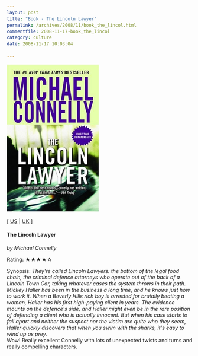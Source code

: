 ```yaml
---
layout: post
title: "Book - The Lincoln Lawyer"
permalink: /archives/2008/11/book_the_lincol.html
commentfile: 2008-11-17-book_the_lincol
category: culture
date: 2008-11-17 10:03:04

---
```


<img class="photo right" src="/assets/images/0446616451.jpg" width="250" alt="The Lincoln Lawyer cover" />

\[ [US](http://www.amazon.com/o/asin/0446616451) | [UK](http://www.amazon.co.uk/o/asin/0446616451) \]

#### The Lincoln Lawyer

<em>by Michael Connelly</em>

Rating: ★★★★☆

<div class="book_synopsis">
Synopsis: <em>They're called Lincoln Lawyers: the bottom of the legal food chain, the criminal defence attorneys who operate out of the back of a Lincoln Town Car, taking whatever cases the system throws in their path. Mickey Haller has been in the business a long time, and he knows just how to work it. When a Beverly Hills rich boy is arrested for brutally beating a woman, Haller has his first high-paying client in years. The evidence mounts on the defence's side, and Haller might even be in the rare position of defending a client who is actually innocent. But when his case starts to fall apart and neither the suspect nor the victim are quite who they seem, Haller quickly discovers that when you swim with the sharks, it's easy to wind up as prey.</em>

</div>
Wow! Really excellent Connelly with lots of unexpected twists and turns and really compelling characters.
